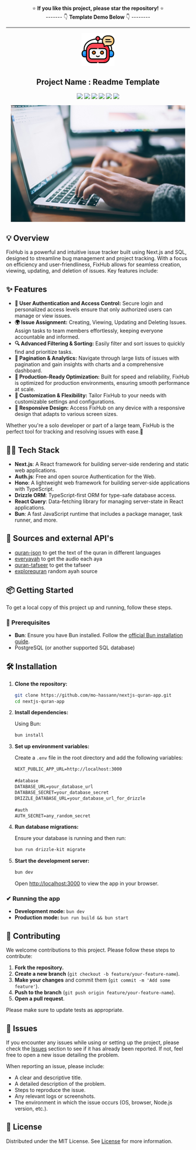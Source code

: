 <div align= "center">

⭐ **If you like this project, please star the repository!** ⭐ <br>
------- 👇 **Template Demo Below** 👇 -------- 

<hr>
</div>

<div align="center">
<a href="https://github.com/Sumonta056/FixHub-Issue-Tracker-Website" target="blank">
<img src="./assets/chatBot.png" width="90" alt="Logo" />
</a>

<h2> Project Name : Readme Template </h2>

![](https://img.shields.io/badge/TypeScript-007ACC?style=for-the-badge&logo=typescript&logoColor=white)
![](https://img.shields.io/badge/Next.js-000000?style=for-the-badge&logo=next.js&logoColor=white)
![](https://img.shields.io/badge/Tailwind_CSS-38B2AC?style=for-the-badge&logo=tailwind-css&logoColor=white)
![](https://img.shields.io/badge/React-61DAFB?style=for-the-badge&logo=react&logoColor=black)
![](https://img.shields.io/badge/Prisma-3982CE?style=for-the-badge&logo=Prisma&logoColor=white)
![](https://img.shields.io/badge/Radix_UI-6200EE?style=for-the-badge&logo=radix-ui&logoColor=white)

<img src ="./assets/bg-1.jpg" width="95%">
</div>

## 💡 Overview

FixHub is a powerful and intuitive issue tracker built using Next.js and SQL, designed to streamline bug management and project tracking. With a focus on efficiency and user-friendliness, FixHub allows for seamless creation, viewing, updating, and deletion of issues. Key features include:

## ✨ Features

- **🔐 User Authentication and Access Control:** Secure login and personalized access levels ensure that only authorized users can manage or view issues.
- **🌍 Issue Assignment:** Creating, Viewing, Updating and Deleting Issues. Assign tasks to team members effortlessly, keeping everyone accountable and informed.
- **🔍 Advanced Filtering & Sorting:** Easily filter and sort issues to quickly find and prioritize tasks.
- **📄 Pagination & Analytics:** Navigate through large lists of issues with pagination and gain insights with charts and a comprehensive dashboard.
- **🎯 Production-Ready Optimization:** Built for speed and reliability, FixHub is optimized for production environments, ensuring smooth performance at scale.
- **🔧 Customization & Flexibility:** Tailor FixHub to your needs with customizable settings and configurations.
- **📱 Responsive Design:** Access FixHub on any device with a responsive design that adapts to various screen sizes.

Whether you're a solo developer or part of a large team, FixHub is the perfect tool for tracking and resolving issues with ease.🐞

## 👩‍💻 Tech Stack

- **Next.js**: A React framework for building server-side rendering and static web applications.
- **Auth.js**: Free and open source Authentication for the Web.
- **Hono**: A lightweight web framework for building server-side applications with TypeScript.
- **Drizzle ORM**: TypeScript-first ORM for type-safe database access.
- **React Query**: Data-fetching library for managing server-state in React applications.
- **Bun**: A fast JavaScript runtime that includes a package manager, task runner, and more.

## 📖 Sources and external API's

- [quran-json](https://github.com/risan/quran-json) to get the text of the quran in different languages
- [everyayah](https://everyayah.com) to get the audio each aya
- [quran-tafseer](http://api.quran-tafseer.com/en/docs) to get the tafseer
- [explorequran](https://www.explorequran.org) random ayah source

## 📦 Getting Started

To get a local copy of this project up and running, follow these steps.

### 🚀 Prerequisites

- **Bun**: Ensure you have Bun installed. Follow the [official Bun installation guide](https://bun.sh/docs/installation).
- PostgreSQL (or another supported SQL database)

## 🛠️ Installation

1. **Clone the repository:**

   ```bash
   git clone https://github.com/mo-hassann/nextjs-quran-app.git
   cd nextjs-quran-app
   ```

2. **Install dependencies:**

   Using Bun:

   ```bash
   bun install
   ```

3. **Set up environment variables:**

   Create a `.env` file in the root directory and add the following variables:

   ```env
   NEXT_PUBLIC_APP_URL=http://localhost:3000

   #database
   DATABASE_URL=your_database_url
   DATABASE_SECRET=your_database_secret
   DRIZZLE_DATABASE_URL=your_database_url_for_drizzle

   #auth
   AUTH_SECRET=any_random_secret
   ```

4. **Run database migrations:**

   Ensure your database is running and then run:

   ```bash
   bun run drizzle-kit migrate
   ```

5. **Start the development server:**

   ```bash
   bun dev
   ```

   Open [http://localhost:3000](http://localhost:3000) to view the app in your browser.

### ✔ Running the app

- **Development mode:** `bun dev`
- **Production mode:** `bun run build && bun start`

## 🤝 Contributing

We welcome contributions to this project. Please follow these steps to contribute:

1. **Fork the repository.**
2. **Create a new branch** (`git checkout -b feature/your-feature-name`).
3. **Make your changes** and commit them (`git commit -m 'Add some feature'`).
4. **Push to the branch** (`git push origin feature/your-feature-name`).
5. **Open a pull request**.

Please make sure to update tests as appropriate.

## 🐛 Issues

If you encounter any issues while using or setting up the project, please check the [Issues](https://github.com/mo-hassann/nextjs-quran-app/issues) section to see if it has already been reported. If not, feel free to open a new issue detailing the problem.

When reporting an issue, please include:

- A clear and descriptive title.
- A detailed description of the problem.
- Steps to reproduce the issue.
- Any relevant logs or screenshots.
- The environment in which the issue occurs (OS, browser, Node.js version, etc.).

## 📜 License

Distributed under the MIT License. See [License](/LICENSE) for more information.
